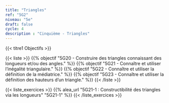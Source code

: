 ```yaml
---
title: "Triangles"
ref: "5G2"
niveau: "5e"
draft: false
cycle: 4
description : "Cinquième - Triangles"
---
```



{{< titre1 Objectifs >}}

{{< liste >}}
	{{% objectif "5G20 - Construire des triangles connaissant des longueurs et/ou des angles." %}}
	{{% objectif "5G21 - Connaître et utiliser l’inégalité triangulaire." %}}
	{{% objectif "5G22 - Connaître et utiliser la définition de la médiatrice." %}}
	{{% objectif "5G23 - Connaître et utiliser la définition des hauteurs d’un triangle." %}}
{{< /liste >}}

{{< liste_exercices >}}
	{{% alea_url "5G21-1 : Constructibilité des triangles via les longueurs" "5G21-1" %}}
{{< /liste_exercices >}}

<div class="ui hidden divider"></div>
<div class="ui hidden divider"></div>

<!-- <h2 class="ui horizontal divider header">Exercices en ligne à données aléatoires</h2>

{{< liste >}}
	{{% alea "N12 : Multiplier un entier par 10, 100, 1 000" "6N12" %}}
	{{% alea "N13 : Convertir en utilisant les préfixes multiplicateurs (déca à kilo)" "6N13" %}}
{{< /liste >}}

<div class="ui hidden divider"></div>
<div class="ui hidden divider"></div>

<h2 class="ui horizontal divider header">Compléments numériques</h2>

{{< liste >}}
	{{% youtube "N10 : Le système de numération décimal (vidéo de Jean-Yves Labouche)" "UudfsVP17Jk" %}}
	{{% youtube "N12 : Multiplier un entier par 100 (vidéo de Christophe Bringard)" "LR_ZwBNZVmg" %}}
	{{% url "N12 : Glisse-nombre - Multiplier ou diviser par 10, 100 ou 1 000 (outil développé par Arnaud Durand)" "https://mathix.org/glisse-nombre/index.html" %}}
	{{% url "Polypad (manipuler les fractions)" "https://mathigon.org/polypad" %}}
{{< /liste >}}



<div class="ui hidden divider"></div>
<div class="ui hidden divider"></div>

<h2 class="ui horizontal divider header">Corrections</h2>

{{< liste >}}
	{{% pdf-corr "Mise en route N1 : Numérations et fractions" 6N1 %}}
	{{% pdf-corr "Entrainement N10 : Connaitre le système décimal" "6N10" %}}
	{{% pdf-corr "Entrainement N11 : Comparer, ranger, encadrer, repérer des grands nombres entiers" "6N11" %}}
	{{% pdf-corr "Entrainement N12-N13 : Multiplier un entier par 10, 100, 1 000 et convertir (déca à kilo)" "6N12-N13" %}}
	{{% pdf-corr "Entrainement N12-N13 BIS : Multiplier un entier par 10, 100, 1 000 et convertir (déca à kilo)" "6N12-N13v2" %}}
	{{% pdf-corr "Entrainement N12-N13 TER : Multiplier un entier par 10, 100, 1 000 et convertir (déca à kilo)" "6N12-N13v3" %}}
	{{% pdf-corr "Entrainement N14 : Comprendre et utiliser la notion de fraction dans des cas simples." "6N14" %}}
{{< /liste >}}
 -->
